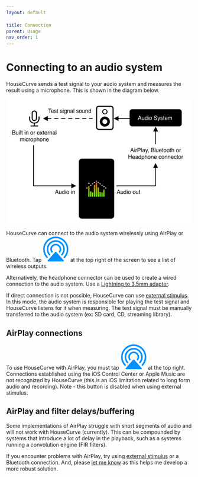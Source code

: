 ```yaml
---
layout: default

title: Connection
parent: Usage
nav_order: 1
---
```



# Connecting to an audio system
HouseCurve sends a test signal to your audio system and measures the result using a microphone. This is shown in the diagram below.

![connecting housecurve](/assets/img/connecting_housecurve.png "Connecting HouseCurve to audio system")

HouseCurve can connect to the audio system wirelessly using AirPlay or Bluetooth. Tap <img src="/assets/img/airplay.png" alt="AirPlay" class="app-icon"> at the top right of the screen to see a list of wireless outputs.

Alternatively, the headphone connector can be used to create a wired connection to the audio system.  Use a [Lightning to 3.5mm adapter](https://www.apple.com/shop/product/MMX62AM/A/lightning-to-35mm-headphone-jack-adapter).

If direct connection is not possible, HouseCurve can use [external stimulus](../manual/measure_setup.md#stimulus-type).  In this mode, the audio system is responsible for playing the test signal and HouseCurve listens for it when measuring.  The test signal must be manually transferred to the audio system (ex: SD card, CD, streaming library).

## AirPlay connections
To use HouseCurve with AirPlay, you must tap <img src="/assets/img/airplay.png" alt="AirPlay" class="app-icon"> at the top right.  Connections established using the iOS Control Center or Apple Music are not recognized by HouseCurve (this is an iOS limitation related to long form audio and recording).  Note - this button is disabled when using external stimulus.

## AirPlay and filter delays/buffering

Some implementations of AirPlay struggle with short segments of audio and will not work with HouseCurve (currently).  This can be compounded by systems that introduce a lot of delay in the playback, such as a systems running a convolution engine (FIR filters).

If you encounter problems with AirPlay, try using [external stimulus](../manual/measure_setup.md#stimulus-type) or a Bluetooth connection.  And, please [let me know](mailto:support@housecurve.com) as this helps me develop a more robust solution.

